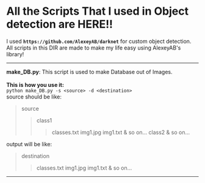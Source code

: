 # All the Scripts That I used in Object detection are HERE!!

I used **`https://github.com/AlexeyAB/darknet`** for custom object detection.  
All scripts in this DIR are made to make my life easy using AlexeyAB's library!  

<hr>

**make_DB.py**: This script is used to make Database out of Images.  
<br>
**This is how you use it:**  
`python make_DB.py -s <source> -d <destination>`
<br>
source should be like:  
>source  
>>class1
>>>classes.txt
>>>img1.jpg
>>>img1.txt
>>> & so on...
>>class2
>> & so on...

output will be like:  
>destination
>>classes.txt
>>img1.jpg
>>img1.txt
>> & so on...

<hr>